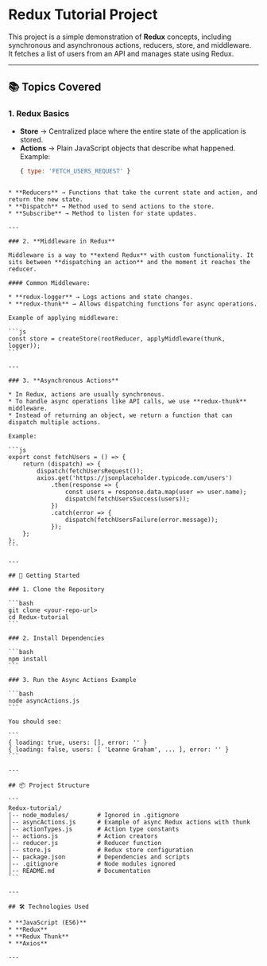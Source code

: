 # Redux Tutorial Project

This project is a simple demonstration of **Redux** concepts, including synchronous and asynchronous actions, reducers, store, and middleware.  
It fetches a list of users from an API and manages state using Redux.

---

## 📚 Topics Covered

### 1. **Redux Basics**
- **Store** → Centralized place where the entire state of the application is stored.
- **Actions** → Plain JavaScript objects that describe what happened.  
  Example:
  ```js
  { type: 'FETCH_USERS_REQUEST' }
````

* **Reducers** → Functions that take the current state and action, and return the new state.
* **Dispatch** → Method used to send actions to the store.
* **Subscribe** → Method to listen for state updates.

---

### 2. **Middleware in Redux**

Middleware is a way to **extend Redux** with custom functionality. It sits between **dispatching an action** and the moment it reaches the reducer.

#### Common Middleware:

* **redux-logger** → Logs actions and state changes.
* **redux-thunk** → Allows dispatching functions for async operations.

Example of applying middleware:

```js
const store = createStore(rootReducer, applyMiddleware(thunk, logger));
```

---

### 3. **Asynchronous Actions**

* In Redux, actions are usually synchronous.
* To handle async operations like API calls, we use **redux-thunk** middleware.
* Instead of returning an object, we return a function that can dispatch multiple actions.

Example:

```js
export const fetchUsers = () => {
    return (dispatch) => {
        dispatch(fetchUsersRequest());
        axios.get('https://jsonplaceholder.typicode.com/users')
            .then(response => {
                const users = response.data.map(user => user.name);
                dispatch(fetchUsersSuccess(users));
            })
            .catch(error => {
                dispatch(fetchUsersFailure(error.message));
            });
    };
};
```

---

## 🚀 Getting Started

### 1. Clone the Repository

```bash
git clone <your-repo-url>
cd Redux-tutorial
```

### 2. Install Dependencies

```bash
npm install
```

### 3. Run the Async Actions Example

```bash
node asyncActions.js
```

You should see:

```
{ loading: true, users: [], error: '' }
{ loading: false, users: [ 'Leanne Graham', ... ], error: '' }
```

---

## 📦 Project Structure

```
Redux-tutorial/
│-- node_modules/        # Ignored in .gitignore
│-- asyncActions.js      # Example of async Redux actions with thunk
│-- actionTypes.js       # Action type constants
│-- actions.js           # Action creators
│-- reducer.js           # Reducer function
│-- store.js             # Redux store configuration
│-- package.json         # Dependencies and scripts
│-- .gitignore           # Node modules ignored
│-- README.md            # Documentation
```

---

## 🛠 Technologies Used

* **JavaScript (ES6)**
* **Redux**
* **Redux Thunk**
* **Axios**

---


